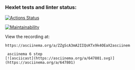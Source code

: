 ### Hexlet tests and linter status:
[![Actions Status](https://github.com/GitUserMaxim/php-project-45/actions/workflows/hexlet-check.yml/badge.svg)](https://github.com/GitUserMaxim/php-project-45/actions)

[![Maintainability](https://api.codeclimate.com/v1/badges/38e15c732eefb6a05c35/maintainability)](https://codeclimate.com/github/GitUserMaxim/php-project-45/maintainability)

View the recording at:

    https://asciinema.org/a/ZZgScA3mA2IIQsKTx9k4OEaX2asciinem

     asciinema 6 step
    [![asciicast](https://asciinema.org/a/647801.svg)](https://asciinema.org/a/647801)